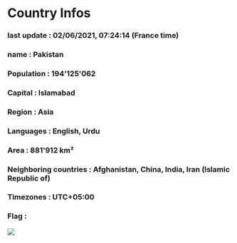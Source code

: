# Country  Infos
### last update : 02/06/2021, 07:24:14 (France time)

### name : Pakistan
### Population : 194'125'062
### Capital : Islamabad
### Region : Asia
### Languages : English, Urdu
### Area : 881'912 km²
### Neighboring countries : Afghanistan, China, India, Iran (Islamic Republic of)
### Timezones : UTC+05:00

### Flag :
![](https://restcountries.eu/data/pak.svg)